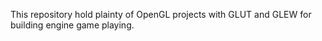 This repository hold plainty of OpenGL projects with GLUT and GLEW for building engine game playing.
